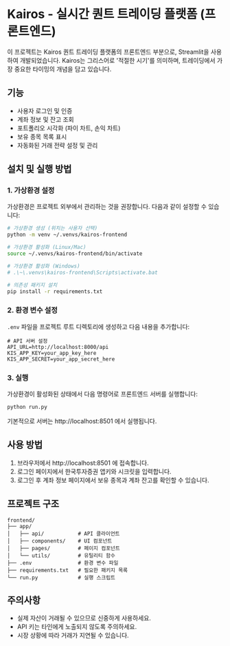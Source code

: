 # Kairos - 실시간 퀀트 트레이딩 플랫폼 (프론트엔드)

이 프로젝트는 Kairos 퀀트 트레이딩 플랫폼의 프론트엔드 부분으로, Streamlit을 사용하여 개발되었습니다. Kairos는 그리스어로 '적절한 시기'를 의미하며, 트레이딩에서 가장 중요한 타이밍의 개념을 담고 있습니다.

## 기능

- 사용자 로그인 및 인증
- 계좌 정보 및 잔고 조회
- 포트폴리오 시각화 (파이 차트, 손익 차트)
- 보유 종목 목록 표시
- 자동화된 거래 전략 설정 및 관리

## 설치 및 실행 방법

### 1. 가상환경 설정

가상환경은 프로젝트 외부에서 관리하는 것을 권장합니다. 다음과 같이 설정할 수 있습니다:

```bash
# 가상환경 생성 (위치는 사용자 선택)
python -m venv ~/.venvs/kairos-frontend  

# 가상환경 활성화 (Linux/Mac)
source ~/.venvs/kairos-frontend/bin/activate

# 가상환경 활성화 (Windows)
# .\~\.venvs\kairos-frontend\Scripts\activate.bat

# 의존성 패키지 설치
pip install -r requirements.txt
```

### 2. 환경 변수 설정

`.env` 파일을 프로젝트 루트 디렉토리에 생성하고 다음 내용을 추가합니다:

```
# API 서버 설정
API_URL=http://localhost:8000/api
KIS_APP_KEY=your_app_key_here
KIS_APP_SECRET=your_app_secret_here
```

### 3. 실행

가상환경이 활성화된 상태에서 다음 명령어로 프론트엔드 서버를 실행합니다:

```bash
python run.py
```

기본적으로 서버는 http://localhost:8501 에서 실행됩니다.

## 사용 방법

1. 브라우저에서 http://localhost:8501 에 접속합니다.
2. 로그인 페이지에서 한국투자증권 앱키와 시크릿을 입력합니다.
3. 로그인 후 계좌 정보 페이지에서 보유 종목과 계좌 잔고를 확인할 수 있습니다.

## 프로젝트 구조

```
frontend/
├── app/
│   ├── api/           # API 클라이언트
│   ├── components/    # UI 컴포넌트
│   ├── pages/         # 페이지 컴포넌트
│   └── utils/         # 유틸리티 함수
├── .env               # 환경 변수 파일
├── requirements.txt   # 필요한 패키지 목록
└── run.py             # 실행 스크립트
```

## 주의사항

- 실제 자산이 거래될 수 있으므로 신중하게 사용하세요.
- API 키는 타인에게 노출되지 않도록 주의하세요.
- 시장 상황에 따라 거래가 지연될 수 있습니다. 